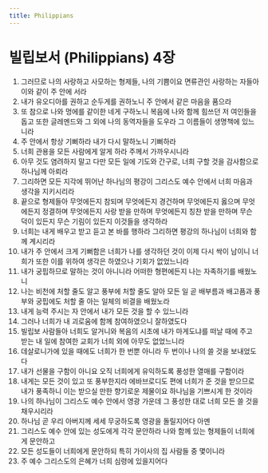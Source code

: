 ```yaml
---
title: Philippians
---
```


# 빌립보서 (Philippians) 4장
1. 그러므로 나의 사랑하고 사모하는 형제들, 나의 기쁨이요 면류관인 사랑하는 자들아 이와 같이 주 안에 서라
1. 내가 유오디아를 권하고 순두게를 권하노니 주 안에서 같은 마음을 품으라
1. 또 참으로 나와 멍에를 같이한 네게 구하노니 복음에 나와 함께 힘쓰던 저 여인들을 돕고 또한 글레멘드와 그 외에 나의 동역자들을 도우라 그 이름들이 생명책에 있느니라
1. 주 안에서 항상 기뻐하라 내가 다시 말하노니 기뻐하라
1. 너희 관용을 모든 사람에게 알게 하라 주께서 가까우시니라
1. 아무 것도 염려하지 말고 다만 모든 일에 기도와 간구로, 너희 구할 것을 감사함으로 하나님께 아뢰라
1. 그리하면 모든 지각에 뛰어난 하나님의 평강이 그리스도 예수 안에서 너희 마음과 생각을 지키시리라
1. 끝으로 형제들아 무엇에든지 참되며 무엇에든지 경건하며 무엇에든지 옳으며 무엇에든지 정결하며 무엇에든지 사랑 받을 만하며 무엇에든지 칭찬 받을 만하며 무슨 덕이 있든지 무슨 기림이 있든지 이것들을 생각하라
1. 너희는 내게 배우고 받고 듣고 본 바를 행하라 그리하면 평강의 하나님이 너희와 함께 계시리라
1. 내가 주 안에서 크게 기뻐함은 너희가 나를 생각하던 것이 이제 다시 싹이 남이니 너희가 또한 이를 위하여 생각은 하였으나 기회가 없었느니라
1. 내가 궁핍하므로 말하는 것이 아니니라 어떠한 형편에든지 나는 자족하기를 배웠노니
1. 나는 비천에 처할 줄도 알고 풍부에 처할 줄도 알아 모든 일 곧 배부름과 배고픔과 풍부와 궁핍에도 처할 줄 아는 일체의 비결을 배웠노라
1. 내게 능력 주시는 자 안에서 내가 모든 것을 할 수 있느니라
1. 그러나 너희가 내 괴로움에 함께 참여하였으니 잘하였도다
1. 빌립보 사람들아 너희도 알거니와 복음의 시초에 내가 마게도냐를 떠날 때에 주고 받는 내 일에 참여한 교회가 너희 외에 아무도 없었느니라
1. 데살로니가에 있을 때에도 너희가 한 번뿐 아니라 두 번이나 나의 쓸 것을 보내었도다
1. 내가 선물을 구함이 아니요 오직 너희에게 유익하도록 풍성한 열매를 구함이라
1. 내게는 모든 것이 있고 또 풍부한지라 에바브로디도 편에 너희가 준 것을 받으므로 내가 풍족하니 이는 받으실 만한 향기로운 제물이요 하나님을 기쁘시게 한 것이라
1. 나의 하나님이 그리스도 예수 안에서 영광 가운데 그 풍성한 대로 너희 모든 쓸 것을 채우시리라
1. 하나님 곧 우리 아버지께 세세 무궁하도록 영광을 돌릴지어다 아멘
1. 그리스도 예수 안에 있는 성도에게 각각 문안하라 나와 함께 있는 형제들이 너희에게 문안하고
1. 모든 성도들이 너희에게 문안하되 특히 가이사의 집 사람들 중 몇이니라
1. 주 예수 그리스도의 은혜가 너희 심령에 있을지어다